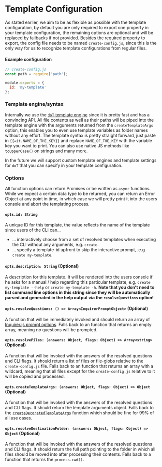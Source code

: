 # Template Configuration

As stated earlier, we aim to be as flexible as possible with the template configuration, by default you are only required to export one property in your template configuration, the remaining options are optional and will be replaced by fallbacks if not provided. Besides the required property to export, the config file needs to be named `create-config.js`, since this is the only way for us to recognize template configurations from regular files.

#### Example configuration
```js
// create-config.js
const path = require('path');

module.exports = {
  id: 'my-template'
};
```

### Template engine/syntax
Internally we use the [`doT` template engine](https://olado.github.com/doT) since it is pretty fast and has a convincing API. All file contents as well as their paths will be piped into the template engine with the arguments returned from the `createTemplateArgs` option, this enables you to even use template variables as folder names without any effort. The template syntax is pretty straight forward, just paste in `{{=it.NAME_OF_THE_KEY}}` and replace `NAME_OF_THE_KEY` with the variable key you want to print. You can also use native JS methods like `toUpperCase()` on strings and many more.

In the future we will support custom template engines and template settings for `doT` that you can specify in your template configuration.

### Options
All function options can return Promises or be written as `async` functions. While we expect a certain data type to be returned, you can return an Error Object at any point in time, in which case we will pretty print it into the users console and abort the templating process.

#### `opts.id: String`
A unique ID for this template, the value reflects the name of the template since users of the CLI can...

* ... interactively choose from a set of resolved templates when executing the CLI without any arguments, e.g. `create`.
* ... specify a template-id upfront to skip the interactive prompt, .e.g `create my-template`.

#### `opts.description: String` (Optional)
A description for this template. It will be rendered into the users console if he asks for a manual / help regarding this particular template, e.g. `create my-template --help` or `create my-template -h`. **Note that you don't need to list command line options in this string since they will be automatically parsed and generated in the help output via the `resolveQuestions` option!**

#### `opts.resolveQuestions: () => Array<InquirerPromptObject>` (Optional)
A function that will be immediately invoked and should return an array of [Inquirer.js prompt options](https://github.com/SBoudrias/Inquirer.js#questions). Falls back to an function that returns an empty array, meaning no questions will be prompted.

#### `opts.resolveFiles: (answers: Object, flags: Object) => Array<string>` (Optional)
A function that will be invoked with the answers of the resolved questions and CLI flags. It should return a list of files or file-globs relative to the `create-config.js` file. Falls back to an function that returns an array with a wildcard, meaning that all files except for the `create-config.js` relative to it will be copied and processed.

#### `opts.createTemplateArgs: (answers: Object, flags: Object) => Object` (Optional)
A function that will be invoked with the answers of the resolved questions and CLI flags. It should return the template arguments object. Falls back to the [`createDecoratedTemplateArgs`](/docs/api/createDecoratedTemplateArgs.md) function which should be fine for 99% of all use cases.

#### `opts.resolveDestinationFolder: (answers: Object, flags: Object) => Object` (Optional)
A function that will be invoked with the answers of the resolved questions and CLI flags. It should return the full path pointing to the folder in which all files should be moved into after processing their contents. Falls back to a function that returns the `process.cwd()`.
